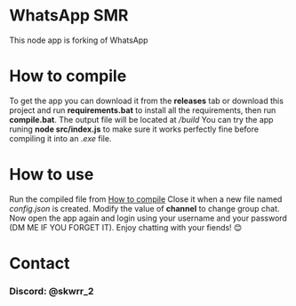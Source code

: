 # WhatsApp SMR
This node app is forking of WhatsApp

# How to compile
To get the app you can download it from the **releases** tab or download this project and run **requirements.bat** to install all the requirements, then run **compile.bat**. The output file will be located at */build*
You can try the app runing **node src/index.js** to make sure it works perfectly fine before compiling it into an *.exe* file.

# How to use
Run the compiled file from <a href="#how-to-compile">How to compile</a>
Close it when a new file named _config.json_ is created.
Modify the value of __channel__ to change group chat.
Now open the app again and login using your username and your password (DM ME IF YOU FORGET IT).
Enjoy chatting with your fiends! 😊

# Contact
<h3>Discord: @skwrr_2</h3>